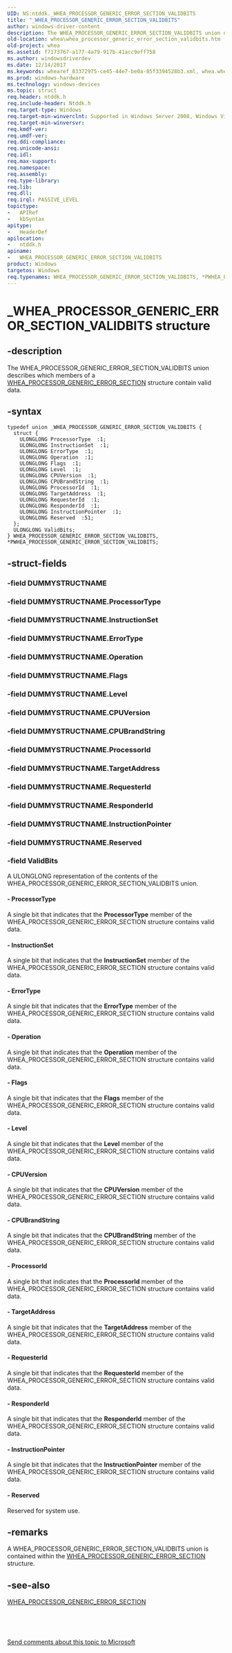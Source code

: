 ```yaml
---
UID: NS:ntddk._WHEA_PROCESSOR_GENERIC_ERROR_SECTION_VALIDBITS
title: "_WHEA_PROCESSOR_GENERIC_ERROR_SECTION_VALIDBITS"
author: windows-driver-content
description: The WHEA_PROCESSOR_GENERIC_ERROR_SECTION_VALIDBITS union describes which members of a WHEA_PROCESSOR_GENERIC_ERROR_SECTION structure contain valid data.
old-location: whea\whea_processor_generic_error_section_validbits.htm
old-project: whea
ms.assetid: f7173767-a177-4a79-917b-41acc9eff758
ms.author: windowsdriverdev
ms.date: 12/14/2017
ms.keywords: whearef_83372975-ce45-44e7-be0a-85f3394528b3.xml, whea.whea_processor_generic_error_section_validbits, WHEA_PROCESSOR_GENERIC_ERROR_SECTION_VALIDBITS union [WHEA Drivers and Applications], *PWHEA_GENERIC_PROCESSOR_ERROR_VALIDBITS, ntddk/WHEA_PROCESSOR_GENERIC_ERROR_SECTION_VALIDBITS, WHEA_PROCESSOR_GENERIC_ERROR_SECTION_VALIDBITS, _WHEA_PROCESSOR_GENERIC_ERROR_SECTION_VALIDBITS, WHEA_GENERIC_PROCESSOR_ERROR_VALIDBITS, PWHEA_PROCESSOR_GENERIC_ERROR_SECTION_VALIDBITS union pointer [WHEA Drivers and Applications], PWHEA_PROCESSOR_GENERIC_ERROR_SECTION_VALIDBITS, *PWHEA_PROCESSOR_GENERIC_ERROR_SECTION_VALIDBITS, ntddk/PWHEA_PROCESSOR_GENERIC_ERROR_SECTION_VALIDBITS
ms.prod: windows-hardware
ms.technology: windows-devices
ms.topic: struct
req.header: ntddk.h
req.include-header: Ntddk.h
req.target-type: Windows
req.target-min-winverclnt: Supported in Windows Server 2008, Windows Vista SP1, and later versions of Windows.
req.target-min-winversvr: 
req.kmdf-ver: 
req.umdf-ver: 
req.ddi-compliance: 
req.unicode-ansi: 
req.idl: 
req.max-support: 
req.namespace: 
req.assembly: 
req.type-library: 
req.lib: 
req.dll: 
req.irql: PASSIVE_LEVEL
topictype:
-	APIRef
-	kbSyntax
apitype:
-	HeaderDef
apilocation:
-	ntddk.h
apiname:
-	WHEA_PROCESSOR_GENERIC_ERROR_SECTION_VALIDBITS
product: Windows
targetos: Windows
req.typenames: WHEA_PROCESSOR_GENERIC_ERROR_SECTION_VALIDBITS, *PWHEA_PROCESSOR_GENERIC_ERROR_SECTION_VALIDBITS
---
```


# _WHEA_PROCESSOR_GENERIC_ERROR_SECTION_VALIDBITS structure


## -description


The WHEA_PROCESSOR_GENERIC_ERROR_SECTION_VALIDBITS union describes which members of a <a href="..\ntddk\ns-ntddk-_whea_processor_generic_error_section.md">WHEA_PROCESSOR_GENERIC_ERROR_SECTION</a> structure contain valid data.


## -syntax


````
typedef union _WHEA_PROCESSOR_GENERIC_ERROR_SECTION_VALIDBITS {
  struct {
    ULONGLONG ProcessorType  :1;
    ULONGLONG InstructionSet  :1;
    ULONGLONG ErrorType  :1;
    ULONGLONG Operation  :1;
    ULONGLONG Flags  :1;
    ULONGLONG Level  :1;
    ULONGLONG CPUVersion  :1;
    ULONGLONG CPUBrandString  :1;
    ULONGLONG ProcessorId  :1;
    ULONGLONG TargetAddress  :1;
    ULONGLONG RequesterId  :1;
    ULONGLONG ResponderId  :1;
    ULONGLONG InstructionPointer  :1;
    ULONGLONG Reserved  :51;
  };
  ULONGLONG ValidBits;
} WHEA_PROCESSOR_GENERIC_ERROR_SECTION_VALIDBITS, *PWHEA_PROCESSOR_GENERIC_ERROR_SECTION_VALIDBITS;
````


## -struct-fields




### -field DUMMYSTRUCTNAME

 


### -field DUMMYSTRUCTNAME.ProcessorType

 


### -field DUMMYSTRUCTNAME.InstructionSet

 


### -field DUMMYSTRUCTNAME.ErrorType

 


### -field DUMMYSTRUCTNAME.Operation

 


### -field DUMMYSTRUCTNAME.Flags

 


### -field DUMMYSTRUCTNAME.Level

 


### -field DUMMYSTRUCTNAME.CPUVersion

 


### -field DUMMYSTRUCTNAME.CPUBrandString

 


### -field DUMMYSTRUCTNAME.ProcessorId

 


### -field DUMMYSTRUCTNAME.TargetAddress

 


### -field DUMMYSTRUCTNAME.RequesterId

 


### -field DUMMYSTRUCTNAME.ResponderId

 


### -field DUMMYSTRUCTNAME.InstructionPointer

 


### -field DUMMYSTRUCTNAME.Reserved

 


### -field ValidBits

A ULONGLONG representation of the contents of the WHEA_PROCESSOR_GENERIC_ERROR_SECTION_VALIDBITS union.


#### - ProcessorType

A single bit that indicates that the <b>ProcessorType</b> member of the WHEA_PROCESSOR_GENERIC_ERROR_SECTION structure contains valid data.


#### - InstructionSet

A single bit that indicates that the <b>InstructionSet</b> member of the WHEA_PROCESSOR_GENERIC_ERROR_SECTION structure contains valid data.


#### - ErrorType

A single bit that indicates that the <b>ErrorType</b> member of the WHEA_PROCESSOR_GENERIC_ERROR_SECTION structure contains valid data.


#### - Operation

A single bit that indicates that the <b>Operation</b> member of the WHEA_PROCESSOR_GENERIC_ERROR_SECTION structure contains valid data.


#### - Flags

A single bit that indicates that the <b>Flags</b> member of the WHEA_PROCESSOR_GENERIC_ERROR_SECTION structure contains valid data.


#### - Level

A single bit that indicates that the <b>Level</b> member of the WHEA_PROCESSOR_GENERIC_ERROR_SECTION structure contains valid data.


#### - CPUVersion

A single bit that indicates that the <b>CPUVersion</b> member of the WHEA_PROCESSOR_GENERIC_ERROR_SECTION structure contains valid data.


#### - CPUBrandString

A single bit that indicates that the <b>CPUBrandString</b> member of the WHEA_PROCESSOR_GENERIC_ERROR_SECTION structure contains valid data.


#### - ProcessorId

A single bit that indicates that the <b>ProcessorId</b> member of the WHEA_PROCESSOR_GENERIC_ERROR_SECTION structure contains valid data.


#### - TargetAddress

A single bit that indicates that the <b>TargetAddress</b> member of the WHEA_PROCESSOR_GENERIC_ERROR_SECTION structure contains valid data.


#### - RequesterId

A single bit that indicates that the <b>RequesterId</b> member of the WHEA_PROCESSOR_GENERIC_ERROR_SECTION structure contains valid data.


#### - ResponderId

A single bit that indicates that the <b>ResponderId</b> member of the WHEA_PROCESSOR_GENERIC_ERROR_SECTION structure contains valid data.


#### - InstructionPointer

A single bit that indicates that the <b>InstructionPointer</b> member of the WHEA_PROCESSOR_GENERIC_ERROR_SECTION structure contains valid data.


#### - Reserved

Reserved for system use.


## -remarks


A WHEA_PROCESSOR_GENERIC_ERROR_SECTION_VALIDBITS union is contained within the <a href="..\ntddk\ns-ntddk-_whea_processor_generic_error_section.md">WHEA_PROCESSOR_GENERIC_ERROR_SECTION</a> structure.



## -see-also

<a href="..\ntddk\ns-ntddk-_whea_processor_generic_error_section.md">WHEA_PROCESSOR_GENERIC_ERROR_SECTION</a>

 

 

<a href="mailto:wsddocfb@microsoft.com?subject=Documentation%20feedback [whea\whea]:%20WHEA_PROCESSOR_GENERIC_ERROR_SECTION_VALIDBITS union%20 RELEASE:%20(12/14/2017)&amp;body=%0A%0APRIVACY STATEMENT%0A%0AWe use your feedback to improve the documentation. We don't use your email address for any other purpose, and we'll remove your email address from our system after the issue that you're reporting is fixed. While we're working to fix this issue, we might send you an email message to ask for more info. Later, we might also send you an email message to let you know that we've addressed your feedback.%0A%0AFor more info about Microsoft's privacy policy, see http://privacy.microsoft.com/en-us/default.aspx." title="Send comments about this topic to Microsoft">Send comments about this topic to Microsoft</a>

